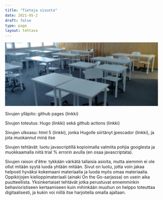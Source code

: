 ```yaml
---
title: "Tietoja sivusta"
date: 2021-05-2
draft: false
type: page
layout: tehtava
---
```

![luola](/img/sivukuvat/luokka.jpg)

Sivujen ylläpito: github pages (linkki)

Sivujen toteutus: Hugo (linkki) sekä github actions (linkki)

Sivujen ulkoasu: html 5 (linkki), jonka Hugolle siirtänyt jpescador (linkki), ja jota muokannut minä itse

Sivujen tehtävät: luotu javascriptillä kopioimalla valmiita pohjia googlesta ja muokkaamalla niitä trial % errorin avulla (en osaa javascriptata).

Sivujen raison d'être: tykkään värkätä tallaisia asioita, mutta aiemmin ei ole ollut mitään syytä luoda yhtään mitään. Sivut on luotu, jotta voin jakaa helposti hyväksi kokemaani materiaalia ja luoda myös omaa materiaalia. Oppikirjojen kielioppimateriaali (ainaki On the Go-sarjassa) on usein aika puutteellista. Yksinkertaiset tehtävät jotka perustuvat ennemminkin behavioristiseen kertaamiseen kuin mihinkään muuhun on helppo toteuttaa digitaalisesti, ja kukin voi niillä itse harjoitella omalla ajallaan. 
